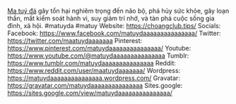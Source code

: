<a href="https://choangclub.tips/">Ma tuý đá</a> gây tổn hại nghiêm trọng đến não bộ, phá hủy sức khỏe, gây loạn thần, mất kiểm soát hành vi, suy giảm trí nhớ, và tàn phá cuộc sống gia đình, xã hội.
#matuyda #matuy
Website: <a href="https://choangclub.tips/">https://choangclub.tips/</a>
Socials:
Facebook: <a href="https://www.facebook.com/matuydaaaaaaaaaaaaaaa/">https://www.facebook.com/matuydaaaaaaaaaaaaaaa/</a>
Twitter: <a href="https://twitter.com/maatuydaaaaaaa">https://twitter.com/maatuydaaaaaaa</a>
Pinterest: <a href="https://www.pinterest.com/matuydaaaaaaaaaaaaaaa/">https://www.pinterest.com/matuydaaaaaaaaaaaaaaa/</a>
Youtube: <a href="https://www.youtube.com/@matuydaaaaaaaaaaaaaaa">https://www.youtube.com/@matuydaaaaaaaaaaaaaaa</a>
Tumblr: <a href="https://www.tumblr.com/matuydaaaaaaaaaaaaaaa">https://www.tumblr.com/matuydaaaaaaaaaaaaaaa</a>
Reddit: <a href="https://www.reddit.com/user/maatuydaaaaaaa/">https://www.reddit.com/user/maatuydaaaaaaa/</a>
Wordpress: <a href="https://matuydaaaaaaaaaaaaaaa.wordpress.com/">https://matuydaaaaaaaaaaaaaaa.wordpress.com/</a>
Gravatar: <a href="https://gravatar.com/matuydaaaaaaaaaaaaaaa">https://gravatar.com/matuydaaaaaaaaaaaaaaa</a>
Sites.google: <a href="https://sites.google.com/view/matuydaaaaaaaaaaaaaaa/">https://sites.google.com/view/matuydaaaaaaaaaaaaaaa/</a>